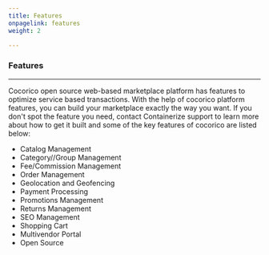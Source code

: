 ```yaml
---
title: Features
onpagelink: features
weight: 2

---
```


### Features
------------

Cocorico open source web-based marketplace platform has features to optimize service based transactions. With the help of cocorico platform features, you can build your marketplace exactly the way you want. If you don't spot the feature you need, contact Containerize support to learn more about how to get it built and some of the key features of cocorico are listed below:

- Catalog Management
- Category//Group Management
- Fee/Commission Management
- Order Management
- Geolocation and Geofencing
- Payment Processing
- Promotions Management
- Returns Management
- SEO Management
- Shopping Cart
- Multivendor Portal
- Open Source
 
